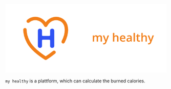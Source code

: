 ![my healthy logo](resources/banner.png)

`my healthy` is a plattform, which can calculate the burned calories. 
